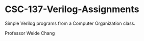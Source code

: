 # CSC-137-Verilog-Assignments
Simple Verilog programs from a Computer Organization class.

Professor Weide Chang
